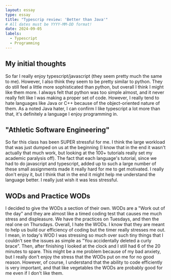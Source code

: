 ```yaml
---
layout: essay
type: essay
title: "Typescrip review: 'Better than Java'"
# All dates must be YYYY-MM-DD format!
date: 2024-09-05
labels:
  - Typescript
  - Programming
---
```


## My initial thoughts

So far I really enjoy typescript/javascript (they seem pretty much the same to me). However, I also think they seem to be pretty similar to python. They do still feel a little more sophisticated than python, but overall I think I might like them more. I always felt that python was too simple almost, and it never really felt like I was making a proper set of code. However, I really tend to hate languages like Java or C++ because of the object-oriented nature of them. As a noted Java hater, I can confirm I like typescript a lot more than that, it's definitely a language I enjoy programming in. 

## "Athletic Software Engineering"

So far this class has been SUPER stressful for me. I think the large workload that was just dumped on us at the beginning (I know that in the end it wasn't actually that much work, but looking at the 100+ tutorials really set my academic paralysis off). The fact that each language's tutorial, since we had to do javascript and typescript, added up to such a large number of these small assignments made it really hard for me to get motivated. I really don't enjoy it, but I think that in the end it might help me understand the language better. I really just wish it was less stressful.

## WODs and Practice WODs

I decided to give the WODs a section of their own. WODs are a "Work out of the day" and they are almost like a timed coding test that causes me much stress and displeasure. We have the practices on Tuesdays, and then the real one on Thursdays. Overall, I hate the WODs. I know that they are meant to help us build our efficiency of coding but the timer really stresses me out. I mean, in today's WOD I was stressing so much over such tiny things that I couldn't see the issues as simple as "You accidentally deleted a curly brace". Then, after finishing I looked at the clock and I still had 6 of the 20 minutes to spare. This might be a me problem because of my bad anxiety, but I really don't enjoy the stress that the WODs put on me for no good reason. However, of course, I understand that the ability to code efficiently is very important, and that like vegetables the WODs are probably good for me even if I don't like them.
